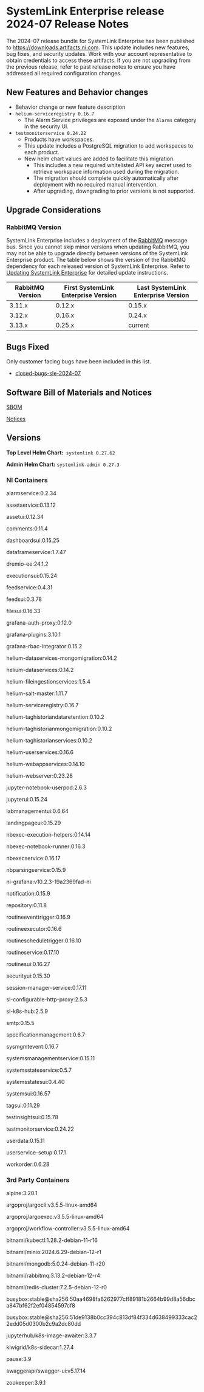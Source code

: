 # SystemLink Enterprise release 2024-07 Release Notes

The 2024-07 release bundle for SystemLink Enterprise has been published to <https://downloads.artifacts.ni.com>. This update includes new features, bug fixes, and security updates. Work with your account representative to obtain credentials to access these artifacts. If you are not upgrading from the previous release, refer to past release notes to ensure you have addressed all required configuration changes.

## New Features and Behavior changes

- Behavior change or new feature description
- `helium-serviceregistry 0.16.7`
    - The Alarm Service privileges are exposed under the `Alarms` category in the security UI.
- `testmonitorservice 0.24.22`
    - Products have workspaces.
    - This update includes a PostgreSQL migration to add workspaces to each product.
    - New helm chart values are added to facilitate this migration.
        - This includes a new required whitelisted API key secret used to retrieve workspace information used during the migration.
        - The migration should complete quickly automatically after deployment with no required manual intervention.
        - After upgrading, downgrading to prior versions is not supported.

## Upgrade Considerations

### RabbitMQ Version

SystemLink Enterprise includes a deployment of the [RabbitMQ](https://www.rabbitmq.com/) message bus. Since you cannot skip minor versions when updating RabbitMQ, you may not be able to upgrade directly between versions of the SystemLink Enterprise product. The table below shows the version of the RabbitMQ dependency for each released version of SystemLink Enterprise. Refer to [Updating SystemLink Enterprise](https://www.ni.com/docs/en-US/bundle/systemlink-enterprise/page/updating-systemlink-enterprise.html) for detailed update instructions.

| RabbitMQ Version | First SystemLink Enterprise Version | Last SystemLink Enterprise Version |
|------------------|-------------------------------------|------------------------------------|
| 3.11.x           | 0.12.x                              | 0.15.x                             |
| 3.12.x           | 0.16.x                              | 0.24.x                             |
| 3.13.x           | 0.25.x                              | current                            |

## Bugs Fixed

Only customer facing bugs have been included in this list.

- [closed-bugs-sle-2024-07](https://github.com/ni/install-systemlink-enterprise/tree/2024-07/release-notes/2024-07/closed-bugs-sle-2024-07.xlsx)

## Software Bill of Materials and Notices

[SBOM](https://github.com/ni/install-systemlink-enterprise/tree/2024-07/release-notes/2024-07/sbom)

[Notices](https://github.com/ni/install-systemlink-enterprise/tree/2024-07/release-notes/2024-07/notices)

## Versions

**Top Level Helm Chart:** `systemlink 0.27.62`

**Admin Helm Chart:** `systemlink-admin 0.27.3`

### NI Containers

alarmservice:0.2.34

assetservice:0.13.12

assetui:0.12.34

comments:0.11.4

dashboardsui:0.15.25

dataframeservice:1.7.47

dremio-ee:24.1.2

executionsui:0.15.24

feedservice:0.4.31

feedsui:0.3.78

filesui:0.16.33

grafana-auth-proxy:0.12.0

grafana-plugins:3.10.1

grafana-rbac-integrator:0.15.2

helium-dataservices-mongomigration:0.14.2

helium-dataservices:0.14.2

helium-fileingestionservices:1.5.4

helium-salt-master:1.11.7

helium-serviceregistry:0.16.7

helium-taghistoriandataretention:0.10.2

helium-taghistorianmongomigration:0.10.2

helium-taghistorianservices:0.10.2

helium-userservices:0.16.6

helium-webappservices:0.14.10

helium-webserver:0.23.28

jupyter-notebook-userpod:2.6.3

jupyterui:0.15.24

labmanagementui:0.6.64

landingpageui:0.15.29

nbexec-execution-helpers:0.14.14

nbexec-notebook-runner:0.16.3

nbexecservice:0.16.17

nbparsingservice:0.15.9

ni-grafana:v10.2.3-19a2369fad-ni

notification:0.15.9

repository:0.11.8

routineeventtrigger:0.16.9

routineexecutor:0.16.6

routinescheduletrigger:0.16.10

routineservice:0.17.10

routinesui:0.16.27

securityui:0.15.30

session-manager-service:0.17.11

sl-configurable-http-proxy:2.5.3

sl-k8s-hub:2.5.9

smtp:0.15.5

specificationmanagement:0.6.7

sysmgmtevent:0.16.7

systemsmanagementservice:0.15.11

systemsstateservice:0.5.7

systemsstatesui:0.4.40

systemsui:0.16.57

tagsui:0.11.29

testinsightsui:0.15.78

testmonitorservice:0.24.22

userdata:0.15.11

userservice-setup:0.17.1

workorder:0.6.28

### 3rd Party Containers

alpine:3.20.1

argoproj/argocli:v3.5.5-linux-amd64

argoproj/argoexec:v3.5.5-linux-amd64

argoproj/workflow-controller:v3.5.5-linux-amd64

bitnami/kubectl:1.28.2-debian-11-r16

bitnami/minio:2024.6.29-debian-12-r1

bitnami/mongodb:5.0.24-debian-11-r20

bitnami/rabbitmq:3.13.2-debian-12-r4

bitnami/redis-cluster:7.2.5-debian-12-r0

busybox:stable@sha256:50aa4698fa6262977cff89181b2664b99d8a56dbca847bf62f2ef04854597cf8

busybox:stable@sha256:51de9138b0cc394c813df84f334d638499333cac22edd05d0300b2c9a2dc80dd

jupyterhub/k8s-image-awaiter:3.3.7

kiwigrid/k8s-sidecar:1.27.4

pause:3.9

swaggerapi/swagger-ui:v5.17.14

zookeeper:3.9.1
